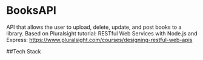 # BooksAPI
API that allows the user to upload, delete, update, and post books to a library. Based on Pluralsight tutorial: RESTful Web Services with Node.js and Express:
https://www.pluralsight.com/courses/designing-restful-web-apis

##Tech Stack
